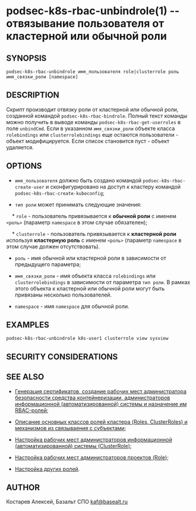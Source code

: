 podsec-k8s-rbac-unbindrole(1) -- отвязывание пользователя от кластерной или обычной роли
================================

## SYNOPSIS

`podsec-k8s-rbac-unbindrole имя_пользователя role|clusterrole роль имя_связки_роли [namespace]`

## DESCRIPTION

Скрипт производит отвязку роли от кластерной или обычной роли, созданной командой `podsec-k8s-rbac-bindrole`. Полный текст команды можно получить в выводе команды `podsec-k8s-rbac-get-userroles`  в поле `unbindCmd`.  Если в указанном `имя_связки_роли` объекте класса `rolebindings` или `clusterrolebindings` еще остаются пользователи - объект модифицируется. Если список становится пуст - объект удаляется.

## OPTIONS

- `имя_пользователя` должно быть создано командой `podsec-k8s-rbac-create-user` и сконфигурировано на доступ к кластеру командой `podsec-k8s-rbac-create-kubeconfig`;

- `тип роли` может принимать следующие значения:

&nbsp;&nbsp;&nbsp;&nbsp;* `role` - пользователь привязывается к **обычной роли** с именем `<роль>` (параметр `namespace` в этом случае обязателен);

&nbsp;&nbsp;&nbsp;&nbsp;* `clusterrole` -  пользователь привязывается к **кластерной роли**  используя **кластерную роль** с именем `<роль>` (параметр `namespace` в этом случае должен отсутствовать).

- `роль` - имя обычной или кластерной роли в зависимости от предыдущего параметра;

- `имя_связки_роли` - имя объекта класса `rolebindings` или `clusterrolebindings` в зависимости от параметра `тип роли`. В рамках этого объекта к кластерной или обычной роли могут быть привязаны несколько пользователей.

- `namespace` - имя `namespace` для обычной роли.

## EXAMPLES

`podsec-k8s-rbac-unbindrole k8s-user1 clusterrole view sysview`

## SECURITY CONSIDERATIONS

## SEE ALSO

- [Генерация сертификатов, создание рабочих мест администратора безопасности средства контейнеризации, администраторов информационной (автоматизированной) системы и назначение им RBAC-ролей](https://github.com/alt-cloud/podsec/blob/master/k8s/RBAC/addUser/README.md);

- [Описание основных классов ролей кластера (Roles, ClusterRoles) и механизмов из связываения с субъектами](https://github.com/alt-cloud/podsec/blob/master/k8s/RBAC/addUser/rolesDescribe.md);

- [Настройка рабочих мест администраторов информационной (автоматизированной) системы (ClusterRole)](https://github.com/alt-cloud/podsec/blob/master/k8s/RBAC/addUser/clusterroleBinding.md);

- [Настройка рабочих мест администраторов проектов (Role)](https://github.com/alt-cloud/podsec/blob/master/k8s/RBAC/addUser/clusterroleBinding.md);

- [Настройка других ролей](https://github.com/alt-cloud/podsec/blob/master/k8s/RBAC/addUser/clusterroleBinding.md).


## AUTHOR

Костарев Алексей, Базальт СПО
kaf@basealt.ru
